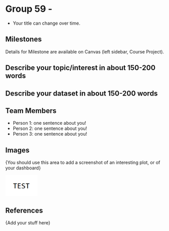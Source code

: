 # Group 59 - 

- Your title can change over time.

## Milestones

Details for Milestone are available on Canvas (left sidebar, Course Project).

## Describe your topic/interest in about 150-200 words



## Describe your dataset in about 150-200 words



## Team Members

- Person 1: one sentence about you!
- Person 2: one sentence about you!
- Person 3: one sentence about you!

## Images

{You should use this area to add a screenshot of an interesting plot, or of your dashboard}

<img src ="images/test.png" width="100px">

## References

{Add your stuff here}



